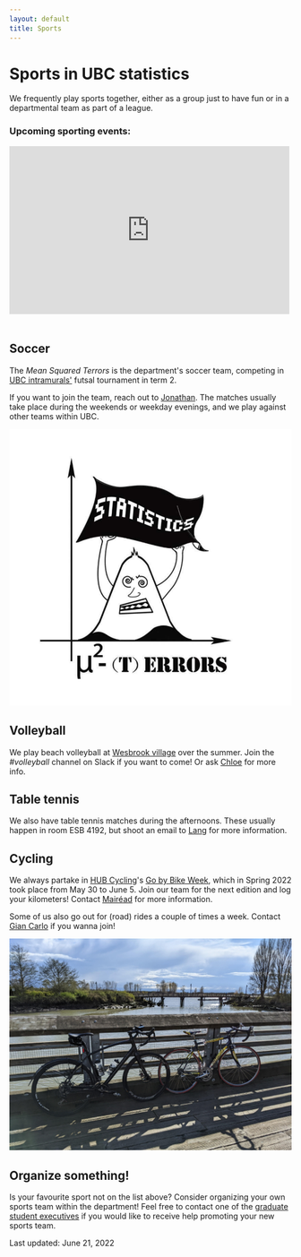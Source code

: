 ```yaml
---
layout: default
title: Sports
---
```


# Sports in UBC statistics

We frequently play sports together,
either as a group just to have fun or in a departmental team as part of a league.


<div class="span9">
	<h3>Upcoming sporting events:</h3>
  <iframe src="https://calendar.google.com/calendar/embed?height=300&wkst=1&bgcolor=%23ffffff&ctz=America%2FVancouver&showTitle=0&showPrint=0&showCalendars=0&title&src=YjF1bDRsajc1YWRtYmVsYWtqOGpkczBoODRAZ3JvdXAuY2FsZW5kYXIuZ29vZ2xlLmNvbQ&color=%23E4C441" style="border-width:0" width="500" height="300" frameborder="0" scrolling="no">
  </iframe>
</div><!--/span-->
<br/>

## Soccer

The *Mean Squared Terrors* is the department's soccer team,
competing in [UBC intramurals'](https://recreation.ubc.ca/intramurals/)
futsal tournament in term 2.

If you want to join the team, reach out to
[Jonathan](https://www.stat.ubc.ca/users/jonathan-ok-agyeman).
The matches usually take place during the weekends or weekday evenings,
and we play against other teams within UBC.

![Mean Squared Terrors](img/mst.png)

## Volleyball

We play beach volleyball at
[Wesbrook village](http://www.discoverwesbrook.com/posts/beach-volleyball-right-in-the-village#.Yqd7cxzMIsk)
over the summer.
Join the *#volleyball* channel on Slack if you want to come!
Or ask [Chloe](https://www.stat.ubc.ca/users/xinyuan-chloe-you) for more info.

## Table tennis

We also have table tennis matches during the afternoons.
These usually happen in room ESB 4192, but shoot an email to
[Lang](https://www.stat.ubc.ca/users/lang-wu) for more information.


## Cycling

We always partake in [HUB Cycling](https://bikehub.ca/)'s
[Go by Bike Week](https://bikehub.ca/bike-events/go-by-bike-week),
which in Spring 2022 took place from May 30 to June 5.
Join our team for the next edition and log your kilometers!
Contact [Mairéad](https://www.stat.ubc.ca/users/mairead-roche) for more information.

Some of us also go out for (road) rides a couple of times a week.
Contact [Gian Carlo](https://www.stat.ubc.ca/users/gian-carlo-di-luvi)
if you wanna join!

![Ride to Steveston](img/road-cycling-min.jpg)


## Organize something!

Is your favourite sport not on the list above?
Consider organizing your own sports team within the department!
Feel free to contact one of the [graduate student executives](./about.html) if you would like to receive help promoting your new sports team.


Last updated: June 21, 2022
